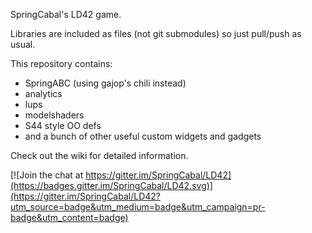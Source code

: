 SpringCabal's LD42 game.

Libraries are included as files (not git submodules) so just pull/push as usual.

This repository contains:
- SpringABC (using gajop's chili instead)
- analytics
- lups
- modelshaders
- S44 style OO defs
- and a bunch of other useful custom widgets and gadgets

Check out the wiki for detailed information.


[![Join the chat at https://gitter.im/SpringCabal/LD42](https://badges.gitter.im/SpringCabal/LD42.svg)](https://gitter.im/SpringCabal/LD42?utm_source=badge&utm_medium=badge&utm_campaign=pr-badge&utm_content=badge)
